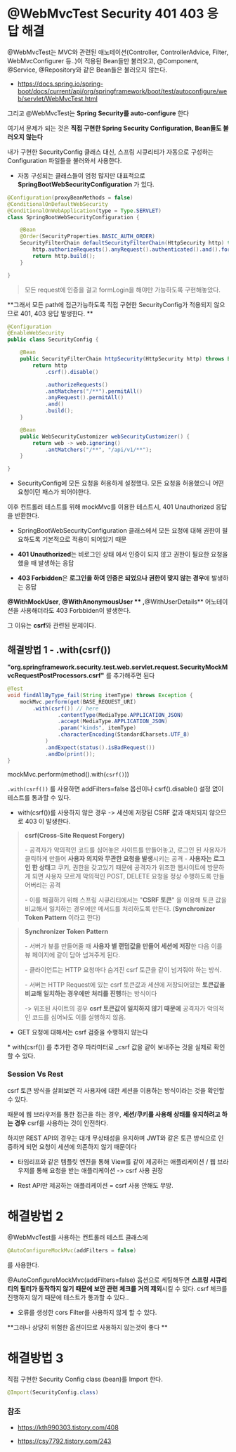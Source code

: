 # @WebMvcTest Security 401  403 응답 해결



@WebMvcTest는 MVC와 관련된 애노테이션(Controller, ControllerAdvice, Filter, WebMvcConfigurer 등..)이 적용된 Bean들만 불러오고, @Component, @Service, @Repository와 같은 Bean들은 불러오지 않는다.

* https://docs.spring.io/spring-boot/docs/current/api/org/springframework/boot/test/autoconfigure/web/servlet/WebMvcTest.html



그리고 @WebMvcTest는 **Spring Security를 auto-configure** 한다

여기서 문제가 되는 것은 **직접 구현한 Spring Security Configuration, Bean들도 불러오지 않는다**

내가 구현한 SecurityConfig 클래스 대신, 스프링 시큐리티가 자동으로 구성하는 Configuration 파일들을 불러와서 사용한다.

* 자동 구성되는 클래스들이 엄청 많지만 대표적으로 **SpringBootWebSecurityConfiguration** 가 있다.

```java
@Configuration(proxyBeanMethods = false)
@ConditionalOnDefaultWebSecurity
@ConditionalOnWebApplication(type = Type.SERVLET)
class SpringBootWebSecurityConfiguration {

	@Bean
	@Order(SecurityProperties.BASIC_AUTH_ORDER)
	SecurityFilterChain defaultSecurityFilterChain(HttpSecurity http) throws Exception {
		http.authorizeRequests().anyRequest().authenticated().and().formLogin().and().httpBasic();
		return http.build();
	}

}

```

> 모든 request에 인증을 걸고 formLogin을 해야만 가능하도록 구현해놓았다. 



**그래서 모든 path에 접근가능하도록 직접 구현한 SecurityConfig가 적용되지 않으므로 401, 403 응답 발생한다. **

```java
@Configuration
@EnableWebSecurity
public class SecurityConfig {

	@Bean
	public SecurityFilterChain httpSecurity(HttpSecurity http) throws Exception {
		return http
			.csrf().disable()

			.authorizeRequests()
			.antMatchers("/**").permitAll()
			.anyRequest().permitAll()
			.and()
			.build();
	}

	@Bean
	public WebSecurityCustomizer webSecurityCustomizer() {
		return web -> web.ignoring()
			.antMatchers("/**", "/api/v1/**");
	}

}
```

* SecurityConfig에 모든 요청을 허용하게 설정했다. 모든 요청을 허용했으니 어떤 요청이던 패스가 되어야한다.



이후 컨트롤러 테스트를 위해 mockMvc를 이용한 테스트시, 401 Unauthorized 응답을 반환한다. 

* SpringBootWebSecurityConfiguration 클래스에서 모든 요청에 대해 권한이 필요하도록 기본적으로 적용이 되어있기 때문



* **401 Unauthorized**는 비로그인 상태 에서 인증이 되지 않고 권한이 필요한 요청을 했을 때 발생하는 응답

* **403 Forbidden**은 **로그인을 하여 인증은 되었으나 권한이 맞지 않는 경우**에 발생하는 응답



**@WithMockUser**, **@WithAnonymousUser ** ,**@WithUserDetails**  어노테이션을 사용해더라도 403 Forbbiden이 발생한다.



그 이유는 **csrf**와 관련된 문제이다. 

## 해결방법 1 - .with(csrf())

**"org.springframework.security.test.web.servlet.request.SecurityMockMvcRequestPostProcessors.csrf"** 를 추가해주면 된다

```java
@Test
void findAllByType_fail(String itemType) throws Exception {
	mockMvc.perform(get(BASE_REQUEST_URI)
        .with(csrf()) // here
				.contentType(MediaType.APPLICATION_JSON)
				.accept(MediaType.APPLICATION_JSON)
				.param("kinds", itemType)
				.characterEncoding(StandardCharsets.UTF_8)
			)
			.andExpect(status().isBadRequest())
			.andDo(print());
}
```

mockMvc.perform(method().with(`csrf()`))



`.with(csrf())` 를 사용하면 addFilters=false 옵션이나 csrf().disable() 설정 없이 테스트를 통과할 수 있다. 



* with(csrf())를 사용하지 않은 경우 -> 세션에 저장된 CSRF 값과 매치되지 않으므로 403 이 발생한다. 



> **csrf(Cross-Site Request Forgery)**
>
> \- 공격자가 악의적인 코드를 심어놓은 사이트를 만들어놓고, 로그인 된 사용자가 클릭하게 만들어 **사용자 의지와 무관한 요청을 발생**시키는 공격
> \- **사용자는 로그인 한 상태**고 쿠키, 권한을 갖고있기 때문에 공격자가 위조한 웹사이트에 방문하게 되면 사용자 모르게 악의적인 POST, DELETE 요청을 정상 수행하도록 만들어버리는 공격
>
> \- 이를 해결하기 위해 스프링 시큐리티에서는 "**CSRF 토큰**" 을 이용해 토큰 값을 비교해서 일치하는 경우에만 메서드를 처리하도록 만든다. (**Synchronizer Token Pattern** 이라고 한다)



> **Synchronizer Token Pattern**
>
> \- 서버가 뷰를 만들어줄 때 **사용자 별 랜덤값을 만들어 세션에 저장**한 다음 이를 뷰 페이지에 같이 담아 넘겨주게 된다.
>
> \- 클라이언트는 HTTP 요청마다 숨겨진 csrf 토큰을 같이 넘겨줘야 하는 방식.
>
> \- 서버는 HTTP Request에 있는 csrf 토큰값과 세션에 저장되어있는 **토큰값을 비교해 일치하는 경우에만 처리를 진행**하는 방식이다
>
> -> 위조된 사이트의 경우 **csrf 토큰값이 일치하지 않기 때문에** 공격자가 악의적인 코드를 심어놔도 이를 실행하지 않음. 



* GET 요청에 대해서는 csrf 검증을 수행하지 않는다

 

\* with(csrf()) 를 추가한 경우 파라미터로 _csrf 값을 같이 보내주는 것을 실제로 확인할 수 있다.





### Session Vs Rest

csrf 토큰 방식을 살펴보면 각 사용자에 대한 세션을 이용하는 방식이라는 것을 확인할 수 있다. 

때문에 웹 브라우저를 통한 접근을 하는 경우, **세션/쿠키를 사용해 상태를 유지하려고 하는 경우** csrf를 사용하는 것이 안전하다.

 

하지만 REST API의 경우는 대개 무상태성을 유지하며 JWT와 같은 토큰 방식으로 인증하게 되면 요청이 세션에 의존하지 않기 때문이다



* 타임리프와 같은 템플릿 엔진을 통해 View를 같이 제공하는 애플리케이션 / 웹 브라우저를 통해 요청을 받는 애플리케이션 -> csrf 사용 권장

* Rest API만 제공하는 애플리케이션 = csrf 사용 안해도 무방.



# 해결방법 2 

@WebMvcTest를 사용하는 컨트롤러 테스트 클래스에

```java
@AutoConfigureMockMvc(addFilters = false)
```

를 사용한다.

@AutoConfigureMockMvc(addFilters=false) 옵션으로 세팅해두면 **스프링 시큐리티의 필터가 동작하지 않기 때문에 보안 관련 체크를 거의 제외**시킬 수 있다.  csrf 체크를 진행하지 않기 때문에 테스트가 통과할 수 있다..

* 오류를 생성한 cors Filter를 사용하지 않게 할 수 있다. 

**그러나 상당히 위험한 옵션이므로 사용하지 않는것이 좋다 **



# 해결방법 3

직접 구현한 Security Config class (bean)를 Import 한다.

```java
@Import(SecurityConfig.class)
```





### 참조

* https://kth990303.tistory.com/408

* https://csy7792.tistory.com/243